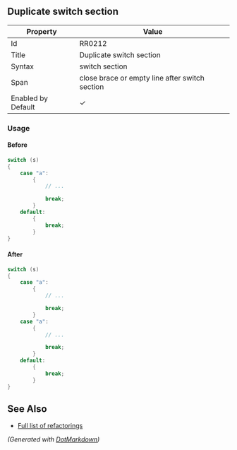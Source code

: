 ## Duplicate switch section

| Property           | Value                                          |
| ------------------ | ---------------------------------------------- |
| Id                 | RR0212                                         |
| Title              | Duplicate switch section                       |
| Syntax             | switch section                                 |
| Span               | close brace or empty line after switch section |
| Enabled by Default | &#x2713;                                       |

### Usage

#### Before

```csharp
switch (s)
{
    case "a":
        {
            // ...

            break;
        }
    default:
        {
            break;
        }
}
```

#### After

```csharp
switch (s)
{
    case "a":
        {
            // ...

            break;
        }
    case "a":
        {
            // ...

            break;
        }
    default:
        {
            break;
        }
}
```

## See Also

* [Full list of refactorings](Refactorings.md)


*\(Generated with [DotMarkdown](http://github.com/JosefPihrt/DotMarkdown)\)*